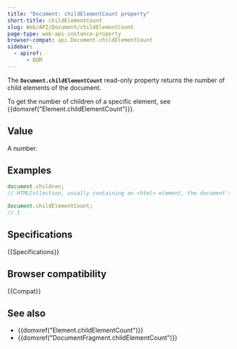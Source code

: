 ```yaml
---
title: "Document: childElementCount property"
short-title: childElementCount
slug: Web/API/Document/childElementCount
page-type: web-api-instance-property
browser-compat: api.Document.childElementCount
sidebar:
  - apiref:
      - DOM
---
```


The **`Document.childElementCount`** read-only property
returns the number of child elements of the document.

To get the number of children of a specific element, see {{domxref("Element.childElementCount")}}.

## Value

A number.

## Examples

```js
document.children;
// HTMLCollection, usually containing an <html> element, the document's only child

document.childElementCount;
// 1
```

## Specifications

{{Specifications}}

## Browser compatibility

{{Compat}}

## See also

- {{domxref("Element.childElementCount")}}
- {{domxref("DocumentFragment.childElementCount")}}
